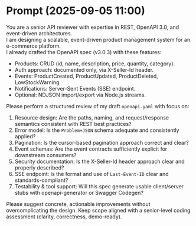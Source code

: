 # Prompt (2025-09-05 11:00)
You are a senior API reviewer with expertise in REST, OpenAPI 3.0, and event-driven architectures.  
I am designing a scalable, event-driven product management system for an e-commerce platform.  
I already drafted the OpenAPI spec (v3.0.3) with these features:
- Products: CRUD (id, name, description, price, quantity, category).
- Auth approach: documented only, via X-Seller-Id header.
- Events: ProductCreated, ProductUpdated, ProductDeleted, LowStockWarning.
- Notifications: Server-Sent Events (SSE) endpoint.
- Optional: NDJSON import/export via Node.js streams.

Please perform a structured review of my draft `openapi.yaml` with focus on:
1. Resource design: Are the paths, naming, and request/response semantics consistent with REST best practices?
2. Error model: Is the `Problem+JSON` schema adequate and consistently applied?
3. Pagination: Is the cursor-based pagination approach correct and clear?
4. Event schemas: Are the event contracts sufficiently explicit for downstream consumers?
5. Security documentation: Is the X-Seller-Id header approach clear and properly described?
6. SSE endpoint: Is the format and use of `Last-Event-ID` clear and standards-compliant?
7. Testability & tool support: Will this spec generate usable client/server stubs with openapi-generator or Swagger Codegen?

Please suggest concrete, actionable improvements without overcomplicating the design. 
Keep scope aligned with a senior-level coding assessment (clarity, correctness, demo-ready).
